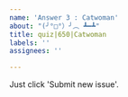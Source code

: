 ```yaml
---
name: 'Answer 3 : Catwoman'
about: "(╯°□°）╯︵ ┻━┻"
title: quiz|650|Catwoman
labels: ''
assignees: ''

---
```


Just click 'Submit new issue'.
